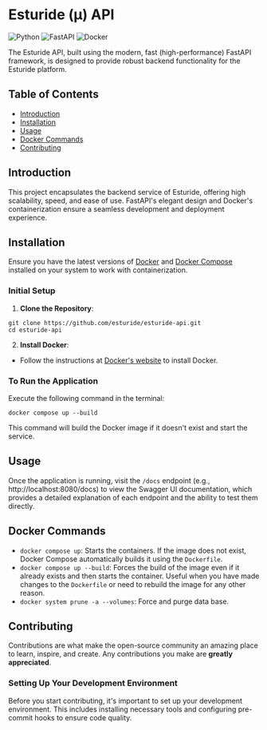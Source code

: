 # Esturide (μ) API

![Python](https://img.shields.io/badge/python-3670A0?style=for-the-badge&logo=python&logoColor=ffdd54)
![FastAPI](https://img.shields.io/badge/FastAPI-005571?style=for-the-badge&logo=fastapi)
![Docker](https://img.shields.io/badge/docker-%230db7ed.svg?style=for-the-badge&logo=docker&logoColor=white)

The Esturide API, built using the modern, fast (high-performance) FastAPI framework, is designed to provide robust backend functionality for the Esturide platform.

## Table of Contents

- [Introduction](#introduction)
- [Installation](#installation)
- [Usage](#usage)
- [Docker Commands](#docker-commands)
- [Contributing](#contributing)

## Introduction

This project encapsulates the backend service of Esturide, offering high scalability, speed, and ease of use. FastAPI's elegant design and Docker's containerization ensure a seamless development and deployment experience.

## Installation

Ensure you have the latest versions of [Docker](https://www.docker.com/get-started) and [Docker Compose](https://docs.docker.com/compose/install/) installed on your system to work with containerization.

### Initial Setup

1. **Clone the Repository**:
```
git clone https://github.com/esturide/esturide-api.git
cd esturide-api
```

2. **Install Docker**:
- Follow the instructions at [Docker's website](https://www.docker.com/get-started) to install Docker.

### To Run the Application

Execute the following command in the terminal:
```
docker compose up --build
```

This command will build the Docker image if it doesn't exist and start the service.

## Usage

Once the application is running, visit the `/docs` endpoint (e.g., http://localhost:8080/docs) to view the Swagger UI documentation, which provides a detailed explanation of each endpoint and the ability to test them directly.

## Docker Commands

- `docker compose up`: Starts the containers. If the image does not exist, Docker Compose automatically builds it using the `Dockerfile`.
- `docker compose up --build`: Forces the build of the image even if it already exists and then starts the container. Useful when you have made changes to the `Dockerfile` or need to rebuild the image for any other reason.
- `docker system prune -a --volumes`: Force and purge data base.

## Contributing

Contributions are what make the open-source community an amazing place to learn, inspire, and create. Any contributions you make are **greatly appreciated**.

### Setting Up Your Development Environment

Before you start contributing, it's important to set up your development environment. This includes installing necessary tools and configuring pre-commit hooks to ensure code quality.
